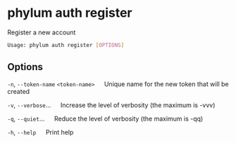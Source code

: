 # phylum auth register

Register a new account

```sh
Usage: phylum auth register [OPTIONS]
```

## Options

`-n`, `--token-name` `<token-name>`
&emsp; Unique name for the new token that will be created

`-v`, `--verbose`...
&emsp; Increase the level of verbosity (the maximum is -vvv)

`-q`, `--quiet`...
&emsp; Reduce the level of verbosity (the maximum is -qq)

`-h`, `--help`
&emsp; Print help
